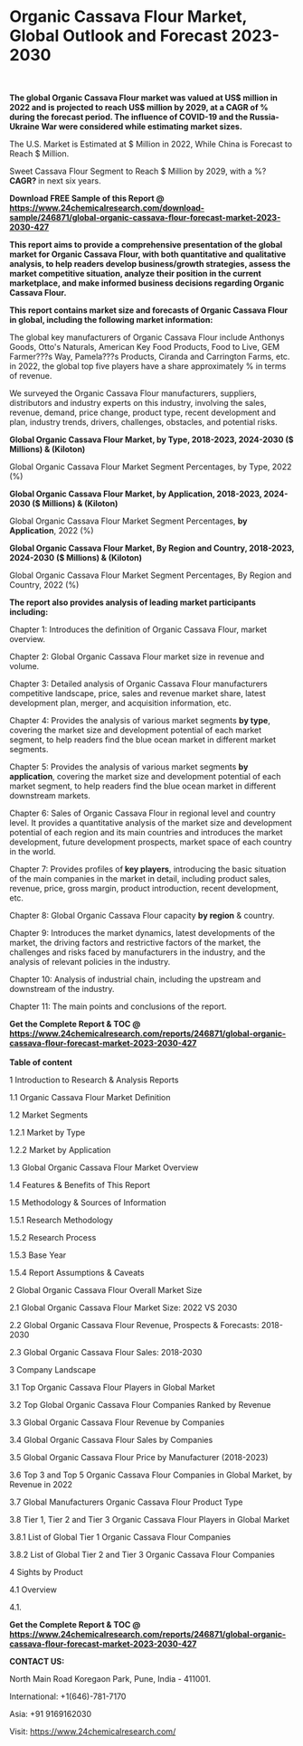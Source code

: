 <h1>Organic Cassava Flour Market, Global Outlook and Forecast 2023-2030</h1><br/><p><strong>The global Organic Cassava Flour market was valued at US$ million in 2022 and is projected to reach US$ million by 2029, at a <strong>CAGR</strong> of % during the forecast period. The influence of COVID-19 and the Russia-Ukraine War were considered while estimating market sizes.</strong></p><p>The U.S. Market is Estimated at $ Million in 2022, While China is Forecast to Reach $ Million.</p><p>Sweet Cassava Flour Segment to Reach $ Million by 2029, with a %? <strong><strong>CAGR</strong>? </strong>in next six years.</p><div><b>Download FREE Sample of this Report @ <a href="https://www.24chemicalresearch.com/download-sample/246871/global-organic-cassava-flour-forecast-market-2023-2030-427">https://www.24chemicalresearch.com/download-sample/246871/global-organic-cassava-flour-forecast-market-2023-2030-427</a></b></div><p><strong>This report aims to provide a comprehensive presentation of the global market for Organic Cassava Flour, with both quantitative and qualitative analysis, to help readers develop business/growth strategies, assess the market competitive situation, analyze their position in the current marketplace, and make informed business decisions regarding Organic Cassava Flour.</strong></p><p><strong>This report contains market size and forecasts of Organic Cassava Flour in global, including the following market information:</strong></p><p>The global key manufacturers of Organic Cassava Flour include Anthonys Goods, Otto's Naturals, American Key Food Products, Food to Live, GEM Farmer???s Way, Pamela???s Products, Ciranda and Carrington Farms, etc. in 2022, the global top five players have a share approximately % in terms of revenue.</p><p>We surveyed the Organic Cassava Flour manufacturers, suppliers, distributors and industry experts on this industry, involving the sales, revenue, demand, price change, product type, recent development and plan, industry trends, drivers, challenges, obstacles, and potential risks.</p><p><strong>Global Organic Cassava Flour Market, by Type, 2018-2023, 2024-2030 ($ Millions) & (Kiloton)</strong></p><p>Global Organic Cassava Flour Market Segment Percentages, by Type, 2022 (%)</p><p><strong>Global Organic Cassava Flour Market, <strong>by Application</strong>, 2018-2023, 2024-2030 ($ Millions) & (Kiloton)</strong></p><p>Global Organic Cassava Flour Market Segment Percentages, <strong>by Application</strong>, 2022 (%)</p><p><strong>Global Organic Cassava Flour Market, By Region and Country, 2018-2023, 2024-2030 ($ Millions) & (Kiloton)</strong></p><p>Global Organic Cassava Flour Market Segment Percentages, By Region and Country, 2022 (%)</p><p><strong>The report also provides analysis of leading market participants including:</strong></p><p>Chapter 1: Introduces the definition of Organic Cassava Flour, market overview.</p><p>Chapter 2: Global Organic Cassava Flour market size in revenue and volume.</p><p>Chapter 3: Detailed analysis of Organic Cassava Flour manufacturers competitive landscape, price, sales and revenue market share, latest development plan, merger, and acquisition information, etc.</p><p>Chapter 4: Provides the analysis of various market segments <strong>by type</strong>, covering the market size and development potential of each market segment, to help readers find the blue ocean market in different market segments.</p><p>Chapter 5: Provides the analysis of various market segments <strong><strong>by application</strong></strong>, covering the market size and development potential of each market segment, to help readers find the blue ocean market in different downstream markets.</p><p>Chapter 6: Sales of Organic Cassava Flour in regional level and country level. It provides a quantitative analysis of the market size and development potential of each region and its main countries and introduces the market development, future development prospects, market space of each country in the world.</p><p>Chapter 7: Provides profiles of<strong> <strong>key players</strong></strong>, introducing the basic situation of the main companies in the market in detail, including product sales, revenue, price, gross margin, product introduction, recent development, etc.</p><p>Chapter 8: Global Organic Cassava Flour capacity <strong>by region</strong> & country.</p><p>Chapter 9: Introduces the market dynamics, latest developments of the market, the driving factors and restrictive factors of the market, the challenges and risks faced by manufacturers in the industry, and the analysis of relevant policies in the industry.</p><p>Chapter 10: Analysis of industrial chain, including the upstream and downstream of the industry.</p><p>Chapter 11: The main points and conclusions of the report.</p><div><b>Get the Complete Report & TOC @ <a href="https://www.24chemicalresearch.com/reports/246871/global-organic-cassava-flour-forecast-market-2023-2030-427">https://www.24chemicalresearch.com/reports/246871/global-organic-cassava-flour-forecast-market-2023-2030-427</a></b></div><br><b>Table of content</b><p>1 Introduction to Research & Analysis Reports<br />
 
  1.1 Organic Cassava Flour Market Definition<br />
 
  1.2 Market Segments<br />
 
  1.2.1 Market by Type<br />
 
  1.2.2 Market by Application<br />
 
  1.3 Global Organic Cassava Flour Market Overview<br />
 
  1.4 Features & Benefits of This Report<br />
 
  1.5 Methodology & Sources of Information<br />
 
  1.5.1 Research Methodology<br />
 
  1.5.2 Research Process<br />
 
  1.5.3 Base Year<br />
 
  1.5.4 Report Assumptions & Caveats<br />
 
 2 Global Organic Cassava Flour Overall Market Size<br />
 
  2.1 Global Organic Cassava Flour Market Size: 2022 VS 2030<br />
 
  2.2 Global Organic Cassava Flour Revenue, Prospects & Forecasts: 2018-2030<br />
 
  2.3 Global Organic Cassava Flour Sales: 2018-2030<br />
 
 3 Company Landscape<br />
 
  3.1 Top Organic Cassava Flour Players in Global Market<br />
 
  3.2 Top Global Organic Cassava Flour Companies Ranked by Revenue<br />
 
  3.3 Global Organic Cassava Flour Revenue by Companies<br />
 
  3.4 Global Organic Cassava Flour Sales by Companies<br />
 
  3.5 Global Organic Cassava Flour Price by Manufacturer (2018-2023)<br />
 
  3.6 Top 3 and Top 5 Organic Cassava Flour Companies in Global Market, by Revenue in 2022<br />
 
  3.7 Global Manufacturers Organic Cassava Flour Product Type<br />
 
  3.8 Tier 1, Tier 2 and Tier 3 Organic Cassava Flour Players in Global Market<br />
 
  3.8.1 List of Global Tier 1 Organic Cassava Flour Companies<br />
 
  3.8.2 List of Global Tier 2 and Tier 3 Organic Cassava Flour Companies<br />
 
 4 Sights by Product<br />
 
  4.1 Overview<br />
 
  4.1.<br><div><b>Get the Complete Report & TOC @ <a href="https://www.24chemicalresearch.com/reports/246871/global-organic-cassava-flour-forecast-market-2023-2030-427">https://www.24chemicalresearch.com/reports/246871/global-organic-cassava-flour-forecast-market-2023-2030-427</a></b></div></p>
 
 <b>CONTACT US:</b><br>
 
 North Main Road Koregaon Park, Pune, India - 411001.<br/>
 
 International: +1(646)-781-7170<br/>
 
 Asia: +91 9169162030<br/>
 
 Visit: <a href="https://www.24chemicalresearch.com/">https://www.24chemicalresearch.com/</a>
 
 <br>
